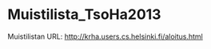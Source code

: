 Muistilista_TsoHa2013
=====================

Muistilistan URL: http://krha.users.cs.helsinki.fi/aloitus.html
